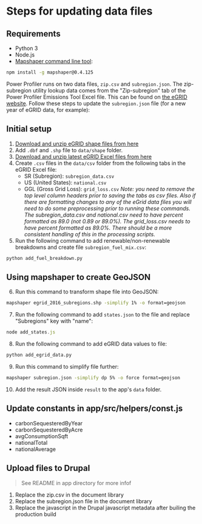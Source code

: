# Steps for updating data files

## Requirements
- Python 3
- Node.js
- [Mapshaper command line tool](https://github.com/mbloch/mapshaper):
```bash
npm install -g mapshaper@0.4.125
```

Power Profiler runs on two data files, `zip.csv` and `subregion.json`. The zip-subregion utility lookup data comes from the "Zip-subregion" tab of the Power Profiler Emissions Tool Excel file. This can be found on [the eGRID website](https://www.epa.gov/egrid). Follow these steps to update the `subregion.json` file (for a new year of eGRID data, for example):

## Initial setup

1. [Download and unzip eGRID shape files from here](https://www.epa.gov/egrid/egrid-mapping-files)
2. Add `.dbf` and `.shp` file to `data/shape` folder.
3. [Download and unzip latest eGRID Excel files from here](https://www.epa.gov/egrid/download-data)
4. Create `.csv` files in the `data/csv` folder from the following tabs in the eGRID Excel file:
    - SR (Subregion): `subregion_data.csv`
    - US (United States): `national.csv`
    - GGL (Gross Grid Loss): `grid_loss.csv`
    *Note: you need to remove the top level column headers prior to saving the tabs as csv files.  Also if there are formatting changes to any of the eGrid data files you will need to do some preprocessing prior to running these commands.  The subregion_data.csv and national.csv need to have percent formatted as 89.0 (not 0.89 or 89.0%).  The grid_loss.csv needs to have percent formatted as 89.0%.  There should be a more consistent handling of this in the processing scripts.*
5. Run the following command to add renewable/non-renewable breakdowns and create file `subregion_fuel_mix.csv`:
```python
python add_fuel_breakdown.py
```

## Using mapshaper to create GeoJSON

6. Run this command to transform shape file into GeoJSON:
```bash
mapshaper egrid_2016_subregions.shp -simplify 1% -o format=geojson
```
7. Run the following command to add `states.json` to the file and replace "Subregions" key with "name":
```javascript
node add_states.js
```
8. Run the following command to add eGRID data values to file:
```python
python add_egrid_data.py
```
9. Run this command to simplify file further:
```bash
mapshaper subregion.json -simplify dp 5% -o force format=geojson
```
10. Add the result JSON inside `result` to the app's `data` folder.

## Update constants in app/src/helpers/const.js

* carbonSequesteredByYear
* carbonSequesteredByAcre
* avgConsumptionSqft
* nationalTotal
* nationalAverage

## Upload files to Drupal

> See README in app directory for more infof

1. Replace the zip.csv in the document library
2. Replace the subregion.json file in the document library
3. Replace the javascript in the Drupal javascript metadata after builing the production build